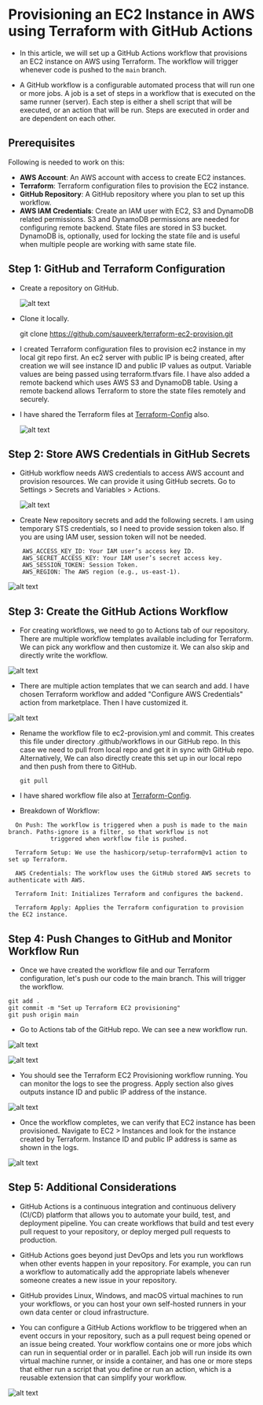 # Provisioning an EC2 Instance in AWS using Terraform with GitHub Actions

- In this article, we will set up a GitHub Actions workflow that provisions an EC2 instance on AWS using Terraform. The workflow will trigger whenever code is pushed to the `main` branch.

- A GitHub workflow is a configurable automated process that will run one or more jobs. A job is a set of steps in a workflow that is executed on the same runner (server). Each step is either a shell script that will be executed, or an action that will be run. Steps are executed in order and are dependent on each other.

## Prerequisites
Following is needed to work on this:
- **AWS Account**: An AWS account with access to create EC2 instances.
- **Terraform**: Terraform configuration files to provision the EC2 instance.
- **GitHub Repository**: A GitHub repository where you plan to set up this workflow.
- **AWS IAM Credentials**: Create an IAM user with EC2, S3 and DynamoDB related permissions. S3 and DynamoDB permissions are   needed for configuring remote backend. State files are stored in S3 bucket. DynamoDB is, optionally, used for locking the state file and is useful when multiple people are working with same state file.

## Step 1: GitHub and Terraform Configuration

- Create a repository on GitHub. 
  
  ![alt text](Images/GitHub-Terraform/image-10.png)

- Clone it locally. 

   git clone https://github.com/sauveerk/terraform-ec2-provision.git

- I created Terraform configuration files to provision ec2 instance in my local git repo first. An ec2 server with public IP is being created, after creation we will see instance ID and public IP values as output. Variable values are being passed using terraform.tfvars file. I have also added a remote backend which uses AWS S3 and DynamoDB table. Using a remote backend allows Terraform to store the state files remotely and securely.  
  
- I have shared the Terraform files at [Terraform-Config](https://github.com/sauveerk/projects/tree/main/Code/GitHub-Terraform) also.
  
  ![alt text](Images/GitHub-Terraform/image-18.png)

## Step 2: Store AWS Credentials in GitHub Secrets

- GitHub workflow needs AWS credentials to access AWS account and provision resources. We can provide it using GitHub secrets. Go to Settings > Secrets and Variables > Actions. 
  
   ![alt text](Images/GitHub-Terraform/image-2.png)

- Create New repository secrets and add the following secrets. I am using temporary STS credentials, so I need to provide session token also. If you are using IAM user, session token will not be needed.

```  
    AWS_ACCESS_KEY_ID: Your IAM user’s access key ID.
    AWS_SECRET_ACCESS_KEY: Your IAM user’s secret access key.
    AWS_SESSION_TOKEN: Session Token.
    AWS_REGION: The AWS region (e.g., us-east-1).

```
![alt text](Images/GitHub-Terraform/image-3.png)

## Step 3: Create the GitHub Actions Workflow

- For creating workflows, we need to go to Actions tab of our repository. There are multiple workflow templates available including for Terraform. We can pick any workflow and then customize it. We can also skip and directly write the workflow.

![alt text](Images/GitHub-Terraform/image-11.png)

- There are multiple action templates that we can search and add. I have chosen Terraform workflow and added "Configure AWS Credentials" action from marketplace. Then I have customized it.

![alt text](Images/GitHub-Terraform/image-12.png)

-  Rename the workflow file to ec2-provision.yml and commit. This creates this file under directory .github/workflows in our GitHub repo. In this case we need to pull from local repo and get it in sync with GitHub repo. Alternatively, We can also directly create this set up in our local repo and then push from there to GitHub. 
  
       git pull

- I have shared workflow file also at [Terraform-Config](https://github.com/sauveerk/projects/tree/main/Code/GitHub-Terraform).

- Breakdown of Workflow:
  
```
  On Push: The workflow is triggered when a push is made to the main branch. Paths-ignore is a filter, so that workflow is not    
            triggered when workflow file is pushed.

  Terraform Setup: We use the hashicorp/setup-terraform@v1 action to set up Terraform.

  AWS Credentials: The workflow uses the GitHub stored AWS secrets to authenticate with AWS. 

  Terraform Init: Initializes Terraform and configures the backend.

  Terraform Apply: Applies the Terraform configuration to provision the EC2 instance.
```

## Step 4: Push Changes to GitHub and Monitor Workflow Run

- Once we have created the workflow file and our Terraform configuration, let's push our code to the main branch. This will trigger the workflow.

```
git add .
git commit -m "Set up Terraform EC2 provisioning"
git push origin main
```

- Go to Actions tab of the GitHub repo. We can see a new workflow run.

![alt text](Images/GitHub-Terraform/image-13.png)

![alt text](Images/GitHub-Terraform/image-14.png)
  
- You should see the Terraform EC2 Provisioning workflow running. You can monitor the logs to see the progress. Apply section also gives outputs instance ID and public IP address of the instance.

![alt text](Images/GitHub-Terraform/image-15.png)

- Once the workflow completes, we can verify that EC2 instance has been provisioned. Navigate to EC2 > Instances and look for the instance created by Terraform. Instance ID and public IP address is same as shown in the logs.

![alt text](Images/GitHub-Terraform/image-16.png)

## Step 5: Additional Considerations

- GitHub Actions is a continuous integration and continuous delivery (CI/CD) platform that allows you to automate your build, test, and deployment pipeline. You can create workflows that build and test every pull request to your repository, or deploy merged pull requests to production.

- GitHub Actions goes beyond just DevOps and lets you run workflows when other events happen in your repository. For example, you can run a workflow to automatically add the appropriate labels whenever someone creates a new issue in your repository.

- GitHub provides Linux, Windows, and macOS virtual machines to run your workflows, or you can host your own self-hosted runners in your own data center or cloud infrastructure.

- You can configure a GitHub Actions workflow to be triggered when an event occurs in your repository, such as a pull request being opened or an issue being created. Your workflow contains one or more jobs which can run in sequential order or in parallel. Each job will run inside its own virtual machine runner, or inside a container, and has one or more steps that either run a script that you define or run an action, which is a reusable extension that can simplify your workflow.

![alt text](Images/GitHub-Terraform/image-17.png)


